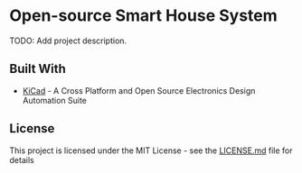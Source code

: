 # Open-source Smart House System
TODO: Add project description.

## Built With
* [KiCad](https://www.kicad-pcb.org/) - A Cross Platform and Open Source Electronics Design Automation Suite

## License
This project is licensed under the MIT License - see the [LICENSE.md](LICENSE.md) file for details
